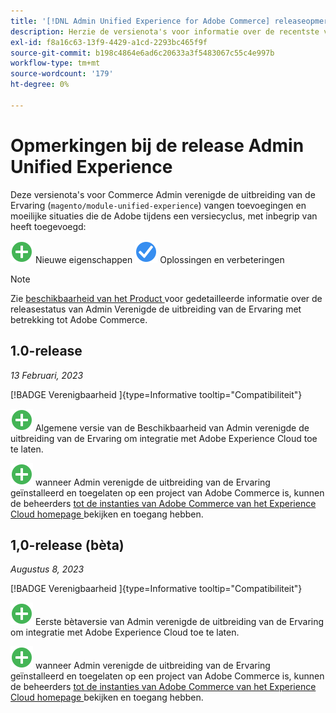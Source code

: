 ```yaml
---
title: '[!DNL Admin Unified Experience for Adobe Commerce] releaseopmerkingen'
description: Herzie de versienota's voor informatie over de recentste versie van de  [!DNL Admin Unified Experience]  uitbreiding voor Commerce.
exl-id: f8a16c63-13f9-4429-a1cd-2293bc465f9f
source-git-commit: b198c4864e6ad6c20633a3f5483067c55c4e997b
workflow-type: tm+mt
source-wordcount: '179'
ht-degree: 0%

---
```


# Opmerkingen bij de release Admin Unified Experience

Deze versienota&#39;s voor Commerce Admin verenigde de uitbreiding van de Ervaring (`magento/module-unified-experience`) vangen toevoegingen en moeilijke situaties die de Adobe tijdens een versiecyclus, met inbegrip van heeft toegevoegd:

![ Nieuwe ](../assets/new.svg) Nieuwe eigenschappen
![ Vaste kwestie ](../assets/fix.svg) Oplossingen en verbeteringen


>[!NOTE]
>
>Zie [ beschikbaarheid van het Product ](https://experienceleague.adobe.com/docs/commerce-operations/release/product-availability.html) voor gedetailleerde informatie over de releasestatus van Admin Verenigde de uitbreiding van de Ervaring met betrekking tot Adobe Commerce.

## 1.0-release

*13 Februari, 2023*

[!BADGE  Verenigbaarheid ]{type=Informative tooltip="Compatibiliteit"}

![ Nieuwe ](../assets/new.svg) Algemene versie van de Beschikbaarheid van Admin verenigde de uitbreiding van de Ervaring om integratie met Adobe Experience Cloud toe te laten.

![ Nieuw ](../assets/new.svg) wanneer Admin verenigde de uitbreiding van de Ervaring geïnstalleerd en toegelaten op een project van Adobe Commerce is, kunnen de beheerders [ tot de instanties van Adobe Commerce van het Experience Cloud homepage ](admin-unified-experience-integration-overview.md) bekijken en toegang hebben.


## 1,0-release (bèta)

*Augustus 8, 2023*

[!BADGE  Verenigbaarheid ]{type=Informative tooltip="Compatibiliteit"}

![ Nieuwe ](../assets/new.svg) Eerste bètaversie van Admin verenigde de uitbreiding van de Ervaring om integratie met Adobe Experience Cloud toe te laten.

![ Nieuw ](../assets/new.svg) wanneer Admin verenigde de uitbreiding van de Ervaring geïnstalleerd en toegelaten op een project van Adobe Commerce is, kunnen de beheerders [ tot de instanties van Adobe Commerce van het Experience Cloud homepage ](admin-unified-experience-integration-overview.md) bekijken en toegang hebben.
